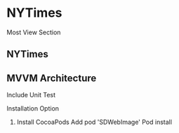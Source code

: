 # NYTimes
Most View Section

## NYTimes

## MVVM Architecture

Include Unit Test

Installation Option

1. Install CocoaPods
 Add  pod 'SDWebImage'
 Pod install

